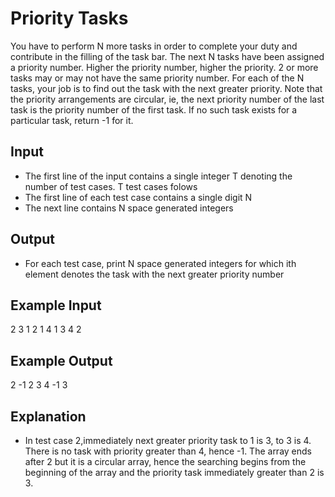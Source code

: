 # Priority Tasks

You have to perform N more tasks in order to complete your duty and contribute in the filling of the task bar. The next N tasks have been assigned a priority number. Higher the priority number, higher the priority. 2 or more tasks may or may not have the same priority number. For each of the N tasks, your job is to find out the task with the next greater priority. Note that the priority arrangements are circular, ie, the next priority number of the last task is the priority number of the first task. If no such task exists for a particular task, return -1 for it.

## Input

- The first line of the input contains a single integer T denoting the number of test cases. T test cases folows
- The first line of each test case contains a single digit N
- The next line contains N space generated integers

## Output

- For each test case, print N space generated integers for which ith element denotes the task with the next greater priority number

## Example Input

2
3
1 2 1
4
1 3 4 2

## Example Output

2 -1 2
3 4 -1 3

## Explanation

- In test case 2,immediately next greater priority task to 1 is 3, to 3 is 4. There is no task with priority greater than 4, hence -1. The array ends after 2 but it is a circular array, hence the searching begins from the beginning of the array and the priority task immediately greater than 2 is 3.
